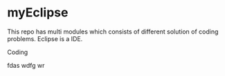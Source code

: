 # myEclipse
This repo has multi modules which consists of different solution of coding problems.
Eclipse is a IDE.

Coding

fdas
wdfg
wr
